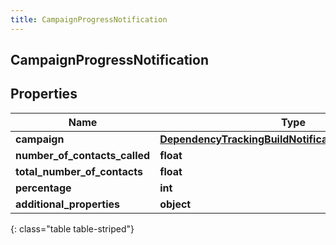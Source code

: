 ```yaml
---
title: CampaignProgressNotification
---
```

## CampaignProgressNotification

## Properties

|Name | Type | Description | Notes|
|------------ | ------------- | ------------- | -------------|
| **campaign** | [**DependencyTrackingBuildNotificationNotificationUser**](DependencyTrackingBuildNotificationNotificationUser.html) |  | [optional] |
| **number_of_contacts_called** | **float** |  | [optional] |
| **total_number_of_contacts** | **float** |  | [optional] |
| **percentage** | **int** |  | [optional] |
| **additional_properties** | **object** |  | [optional] |
{: class="table table-striped"}


